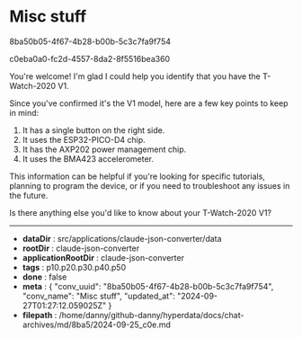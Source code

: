 # Misc stuff

8ba50b05-4f67-4b28-b00b-5c3c7fa9f754

c0eba0a0-fc2d-4557-8da2-8f5516bea360

 You're welcome! I'm glad I could help you identify that you have the T-Watch-2020 V1. 

Since you've confirmed it's the V1 model, here are a few key points to keep in mind:

1. It has a single button on the right side.
2. It uses the ESP32-PICO-D4 chip.
3. It has the AXP202 power management chip.
4. It uses the BMA423 accelerometer.

This information can be helpful if you're looking for specific tutorials, planning to program the device, or if you need to troubleshoot any issues in the future.

Is there anything else you'd like to know about your T-Watch-2020 V1?

---

* **dataDir** : src/applications/claude-json-converter/data
* **rootDir** : claude-json-converter
* **applicationRootDir** : claude-json-converter
* **tags** : p10.p20.p30.p40.p50
* **done** : false
* **meta** : {
  "conv_uuid": "8ba50b05-4f67-4b28-b00b-5c3c7fa9f754",
  "conv_name": "Misc stuff",
  "updated_at": "2024-09-27T01:27:12.059025Z"
}
* **filepath** : /home/danny/github-danny/hyperdata/docs/chat-archives/md/8ba5/2024-09-25_c0e.md